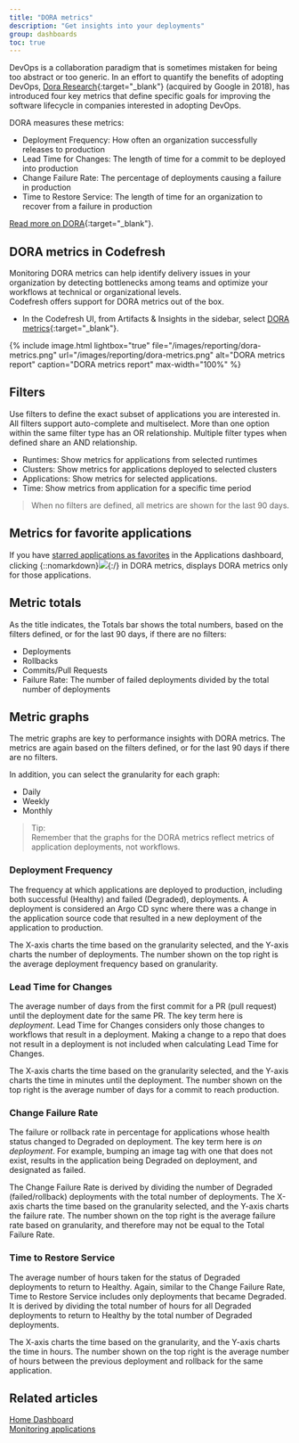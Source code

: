 ```yaml
---
title: "DORA metrics"
description: "Get insights into your deployments"
group: dashboards
toc: true
---
```


DevOps is a collaboration paradigm that is sometimes mistaken for being too abstract or too generic. In an effort to quantify the benefits of adopting DevOps, [Dora Research](https://www.devops-research.com/research.html#capabilities){:target="\_blank"} (acquired by Google in 2018), has introduced four key metrics that define specific goals for improving the software lifecycle in companies interested in adopting DevOps.

DORA measures these metrics:

* Deployment Frequency: How often an organization successfully releases to production
* Lead Time for Changes: The length of time for a commit to be deployed into production
* Change Failure Rate: The percentage of deployments causing a failure in production
* Time to Restore Service: The length of time for an organization to recover from a failure in production

[Read more on DORA](https://cloud.google.com/blog/products/devops-sre/using-the-four-keys-to-measure-your-devops-performance){:target="\_blank"}. 

## DORA metrics in Codefresh

Monitoring DORA metrics can help identify delivery issues in your organization by detecting bottlenecks among teams and optimize your workflows at technical or organizational levels.  
Codefresh offers support for DORA metrics out of the box.  

* In the Codefresh UI, from Artifacts & Insights in the sidebar, select [DORA metrics](https://g.codefresh.io/2.0/dora-dashboard/dora){:target="\_blank"}. 

{% include
image.html
lightbox="true"
file="/images/reporting/dora-metrics.png"
url="/images/reporting/dora-metrics.png"
alt="DORA metrics report"
caption="DORA metrics report"
max-width="100%"
%}

## Filters

Use filters to define the exact subset of applications you are interested in. All filters support auto-complete and multiselect. 
More than one option within the same filter type has an OR relationship. Multiple filter types when defined share an AND relationship. 

* Runtimes: Show metrics for applications from selected runtimes 
* Clusters: Show metrics for applications deployed to selected clusters
* Applications: Show metrics for selected applications. 
* Time: Show metrics from application for a specific time period

> When no filters are defined, all metrics are shown for the last 90 days. 

## Metrics for favorite applications
If you have [starred applications as favorites]({{site.baseurl}}/docs/deployments/gitops/applications-dashboard/#gitops-apps-dashboard-information) in the Applications dashboard, clicking {::nomarkdown}<img src="../../../images/icons/icon-mark-favorite.png?display=inline-block">{:/} in DORA metrics, displays DORA metrics only for those applications.    


## Metric totals
As the title indicates, the Totals bar shows the total numbers, based on the filters defined, or for the last 90 days, if there are no filters:

* Deployments
* Rollbacks
* Commits/Pull Requests
* Failure Rate: The number of failed deployments divided by the total number of deployments

## Metric graphs
The metric graphs are key to performance insights with DORA metrics. The metrics are again based on the filters defined, or for the last 90 days if there are no filters. 

In addition, you can select the granularity for each graph:

* Daily 
* Weekly
* Monthly

>Tip:  
  Remember that the graphs for the DORA metrics reflect metrics of application deployments, not workflows. 

### Deployment Frequency
  The frequency at which applications are deployed to production, including both successful (Healthy) and failed (Degraded), deployments. A deployment is considered an Argo CD sync where there was a change in the application source code that resulted in a new deployment of the application to production.  

  The X-axis charts the time based on the granularity selected, and the Y-axis charts the number of deployments. The number shown on the top right is the average deployment frequency based on granularity.  

### Lead Time for Changes
  The average number of days from the first commit for a PR (pull request) until the deployment date for the same PR. The key term here is _deployment_. Lead Time for Changes considers only those changes to workflows that result in a deployment. Making a change to a repo that does not result in a deployment is not included when calculating Lead Time for Changes.  

  The X-axis charts the time based on the granularity selected, and the Y-axis charts the time in minutes until the deployment. The number shown on the top right is the average number of days for a commit to reach production.  

### Change Failure Rate
  The failure or rollback rate in percentage for applications whose health status changed to Degraded on deployment. The key term here is _on deployment_. For example, bumping an image tag with one that does not exist, results in the application being Degraded on deployment, and designated as failed.  


  The Change Failure Rate is derived by dividing the number of Degraded (failed/rollback) deployments with the total number of deployments. 
  The X-axis charts the time based on the granularity selected, and the Y-axis charts the failure rate. The number shown on the top right is the average failure rate based on granularity, and therefore may not be equal to the Total Failure Rate.  

### Time to Restore Service 
  The average number of hours taken for the status of Degraded deployments to return to Healthy. Again, similar to the Change Failure Rate, Time to Restore Service includes only deployments that became Degraded. It is derived by dividing the total number of hours for all Degraded deployments to return to Healthy by the total number of Degraded deployments.

  The X-axis charts the time based on the granularity, and the Y-axis charts the time in hours. The number shown on the top right is the average number of hours between the previous deployment and rollback for the same application.

## Related articles    
[Home Dashboard]({{site.baseurl}}/docs/dashboards/home-dashboard)  
[Monitoring applications]({{site.baseurl}}/docs/deployments/gitops/applications-dashboard/)  

